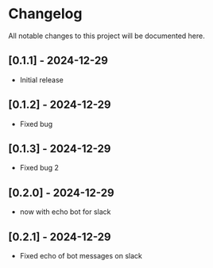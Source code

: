 # Changelog

All notable changes to this project will be documented here.

## [0.1.1] - 2024-12-29
- Initial release

## [0.1.2] - 2024-12-29
- Fixed bug

## [0.1.3] - 2024-12-29
- Fixed bug 2

## [0.2.0] - 2024-12-29
- now with echo bot for slack

## [0.2.1] - 2024-12-29
- Fixed echo of bot messages on slack

